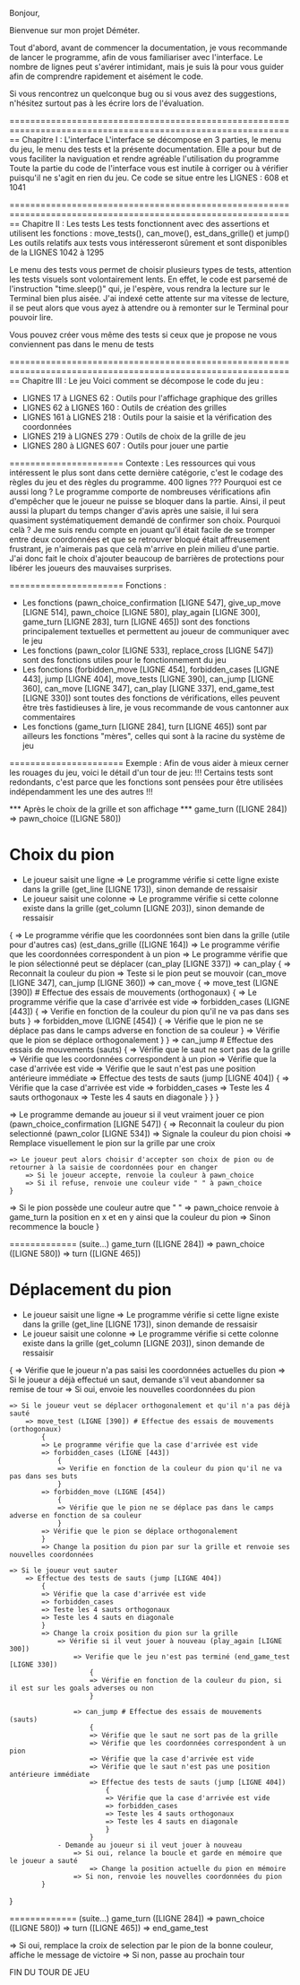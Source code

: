 Bonjour,

Bienvenue sur mon projet Déméter.

Tout d'abord, avant de commencer la documentation, je vous recommande de lancer le programme, afin de vous familiariser avec l'interface.
Le nombre de lignes peut s'avérer intimidant, mais je suis là pour vous guider afin de comprendre rapidement et aisément le code.

Si vous rencontrez un quelconque bug ou si vous avez des suggestions, n'hésitez surtout pas à les écrire lors de l'évaluation.

==============================================================================================================
Chapitre I : L'interface
L'interface se décompose en 3 parties, le menu du jeu, le menu des tests et la présente documentation.
Elle a pour but de vous faciliter la naviguation et rendre agréable l'utilisation du programme
Toute la partie du code de l'interface vous est inutile à corriger ou à vérifier puisqu'il ne s'agit en rien du jeu.
Ce code se situe entre les LIGNES : 608 et 1041

==============================================================================================================
Chapitre II : Les tests
Les tests fonctionnent avec des assertions et utilisent les fonctions : move_tests(), can_move(), est_dans_grille() et jump()
Les outils relatifs aux tests vous intéresseront sûrement et sont disponibles de la LIGNES 1042 à 1295

Le menu des tests vous permet de choisir plusieurs types de tests, attention les tests visuels sont volontairement lents.
En effet, le code est parsemé de l'instruction "time.sleep()" qui, je l'espère, vous rendra la lecture sur le Terminal bien plus aisée. J'ai indexé cette attente sur ma vitesse de lecture, il se peut alors que vous ayez à attendre ou à remonter sur le Terminal pour pouvoir lire.

Vous pouvez créer vous même des tests si ceux que je propose ne vous conviennent pas dans le menu de tests

==============================================================================================================
Chapitre III : Le jeu
Voici comment se décompose le code du jeu :
- LIGNES 17 à LIGNES 62 : Outils pour l'affichage graphique des grilles
- LIGNES 62 à LIGNES 160 : Outils de création des grilles
- LIGNES 161 à LIGNES 218 : Outils pour la saisie et la vérification des coordonnées
- LIGNES 219 à LIGNES 279 : Outils de choix de la grille de jeu
- LIGNES 280 à LIGNES 607 : Outils pour jouer une partie

======================
Contexte :
Les ressources qui vous intéressent le plus sont dans cette dernière catégorie, c'est le codage des règles du jeu et des règles du programme.
400 lignes ??? Pourquoi est ce aussi long ?
Le programme comporte de nombreuses vérifications afin d'empêcher que le joueur ne puisse se bloquer dans la partie.
Ainsi, il peut aussi la plupart du temps changer d'avis après une saisie, il lui sera quasiment systématiquement demandé de confirmer son choix. Pourquoi celà ? Je me suis rendu compte en jouant qu'il était facile de se tromper entre deux coordonnées et que se retrouver bloqué était affreusement frustrant, je n'aimerais pas que celà m'arrive en plein milieu d'une partie. J'ai donc fait le choix d'ajouter beaucoup de barrières de protections pour libérer les joueurs des mauvaises surprises.

======================
Fonctions :
- Les fonctions (pawn_choice_confirmation [LIGNE 547], give_up_move [LIGNE 514], pawn_choice [LIGNE 580],
  play_again [LIGNE 300], game_turn [LIGNE 283], turn [LIGNE 465]) sont des fonctions principalement textuelles et permettent au joueur de communiquer avec le jeu
- Les fonctions (pawn_color [LIGNE 533], replace_cross [LIGNE 547]) sont des fonctions utiles pour le fonctionnement du jeu
- Les fonctions (forbidden_move [LIGNE 454], forbidden_cases [LIGNE 443], jump [LIGNE 404], move_tests [LIGNE 390],
  can_jump [LIGNE 360], can_move [LIGNE 347], can_play [LIGNE 337], end_game_test [LIGNE 330]) sont toutes des fonctions de vérifications, elles peuvent être très fastidieuses à lire, je vous recommande de vous cantonner aux commentaires
- Les fonctions (game_turn [LIGNE 284], turn [LIGNE 465]) sont par ailleurs les fonctions "mères", celles qui sont à la racine du système de jeu


======================
Exemple :
Afin de vous aider à mieux cerner les rouages du jeu, voici le détail d'un tour de jeu:
!!! Certains tests sont redondants, c'est parce que les fonctions sont pensées pour être utilisées indépendamment les une des autres !!!


*** Après le choix de la grille et son affichage ***
game_turn ([LIGNE 284])
=> pawn_choice ([LIGNE 580])

# Choix du pion
- Le joueur saisit une ligne
  => Le programme vérifie si cette ligne existe dans la grille (get_line [LIGNE 173]), sinon demande de ressaisir
- Le joueur saisit une colonne
  => Le programme vérifie si cette colonne existe dans la grille (get_column [LIGNE 203]), sinon demande de ressaisir

{
=> Le programme vérifie que les coordonnées sont bien dans la grille (utile pour d'autres cas)
(est_dans_grille ([LIGNE 164])
=> Le programme vérifie que les coordonnées correspondent à un pion
=> Le programme vérifie que le pion sélectionné peut se déplacer (can_play [LIGNE 337])
=> can_play
{
=> Reconnait la couleur du pion
=> Teste si le pion peut se mouvoir (can_move [LIGNE 347], can_jump [LIGNE 360])
=> can_move
{
=> move_test (LIGNE [390]) # Effectue des essais de mouvements (orthogonaux)
{
=> Le programme vérifie que la case d'arrivée est vide
=> forbidden_cases (LIGNE [443])
{
=> Verifie en fonction de la couleur du pion qu'il ne va pas dans ses buts
}
=> forbidden_move (LIGNE [454])
{
=> Vérifie que le pion ne se déplace pas dans le camps adverse en fonction de sa couleur
}
=> Vérifie que le pion se déplace orthogonalement
}
}
=> can_jump # Effectue des essais de mouvements (sauts)
{
=> Vérifie que le saut ne sort pas de la grille
=> Vérifie que les coordonnées correspondent à un pion
=> Vérifie que la case d'arrivée est vide
=> Vérifie que le saut n'est pas une position antérieure immédiate
=> Effectue des tests de sauts (jump [LIGNE 404])
{
=> Vérifie que la case d'arrivée est vide
=> forbidden_cases
=> Teste les 4 sauts orthogonaux
=> Teste les 4 sauts en diagonale
}
}
}

=> Le programme demande au joueur si il veut vraiment jouer ce pion (pawn_choice_confirmation [LIGNE 547])
{
=> Reconnait la couleur du pion selectionné (pawn_color [LIGNE 534])
=> Signale la couleur du pion choisi
=> Remplace visuellement le pion sur la grille par une croix

	=> Le joueur peut alors choisir d'accepter son choix de pion ou de retourner à la saisie de coordonnées pour en changer
		=> Si le joueur accepte, renvoie la couleur à pawn_choice
		=> Si il refuse, renvoie une couleur vide " " à pawn_choice
	}
=> Si le pion possède une couleur autre que " "
=> pawn_choice renvoie à game_turn la position en x et en y ainsi que la couleur du pion
=> Sinon recommence la boucle
}

=============
(suite...)
game_turn ([LIGNE 284])
=> pawn_choice ([LIGNE 580])
=> turn ([LIGNE 465])

# Déplacement du pion
- Le joueur saisit une ligne
  => Le programme vérifie si cette ligne existe dans la grille (get_line [LIGNE 173]), sinon demande de ressaisir
- Le joueur saisit une colonne
  => Le programme vérifie si cette colonne existe dans la grille (get_column [LIGNE 203]), sinon demande de ressaisir

{
=> Vérifie que le joueur n'a pas saisi les coordonnées actuelles du pion
=> Si le joueur a déjà effectué un saut, demande s'il veut abandonner sa remise de tour
=> Si oui, envoie les nouvelles coordonnées du pion

	=> Si le joueur veut se déplacer orthogonalement et qu'il n'a pas déjà sauté
		=> move_test (LIGNE [390]) # Effectue des essais de mouvements (orthogonaux)
			{
			=> Le programme vérifie que la case d'arrivée est vide 
			=> forbidden_cases (LIGNE [443])
				{
				=> Verifie en fonction de la couleur du pion qu'il ne va pas dans ses buts
				}
			=> forbidden_move (LIGNE [454])
				{
				=> Vérifie que le pion ne se déplace pas dans le camps adverse en fonction de sa couleur
				}
			=> Vérifie que le pion se déplace orthogonalement
			}
			=> Change la position du pion par sur la grille et renvoie ses nouvelles coordonnées

	=> Si le joueur veut sauter
		=> Effectue des tests de sauts (jump [LIGNE 404])
			{
			=> Vérifie que la case d'arrivée est vide
			=> forbidden_cases
			=> Teste les 4 sauts orthogonaux
			=> Teste les 4 sauts en diagonale	
			}
			=> Change la croix position du pion sur la grille
				=> Vérifie si il veut jouer à nouveau (play_again [LIGNE 300])
					=> Verifie que le jeu n'est pas terminé (end_game_test [LIGNE 330])
						{
						=> Vérifie en fonction de la couleur du pion, si il est sur les goals adverses ou non
						}

					=> can_jump # Effectue des essais de mouvements (sauts)
						{
						=> Vérifie que le saut ne sort pas de la grille
						=> Vérifie que les coordonnées correspondent à un pion
						=> Vérifie que la case d'arrivée est vide
						=> Vérifie que le saut n'est pas une position antérieure immédiate
						=> Effectue des tests de sauts (jump [LIGNE 404])
							{
							=> Vérifie que la case d'arrivée est vide
							=> forbidden_cases
							=> Teste les 4 sauts orthogonaux
							=> Teste les 4 sauts en diagonale
							}
						}
				- Demande au joueur si il veut jouer à nouveau
					=> Si oui, relance la boucle et garde en mémoire que le joueur a sauté
						=> Change la position actuelle du pion en mémoire
					=> Si non, renvoie les nouvelles coordonnées du pion
			}
}

=============
(suite...)
game_turn ([LIGNE 284])
=> pawn_choice ([LIGNE 580])
=> turn ([LIGNE 465])
=> end_game_test

=> Si oui, remplace la croix de selection par le pion de la bonne couleur, affiche le message de victoire
=> Si non, passe au prochain tour

FIN DU TOUR DE JEU